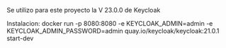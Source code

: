 Se utilizo para este proyecto la V 23.0.0 de Keycloak

Instalacion: docker run -p 8080:8080 -e KEYCLOAK_ADMIN=admin -e KEYCLOAK_ADMIN_PASSWORD=admin quay.io/keycloak/keycloak:21.0.1 start-dev

